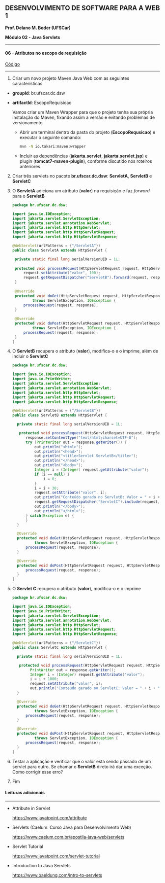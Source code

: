 ﻿## DESENVOLVIMENTO DE SOFTWARE PARA A WEB 1

**Prof. Delano M. Beder (UFSCar)**

**Módulo 02 - Java Servlets**

- - -

#### 06 - Atributos no escopo de requisição
[Código](https://github.com/delanobeder/DSW1/blob/master/Modulo02/EscopoRequisicao)
- - -



1. Criar um novo projeto Maven Java Web com as seguintes características:

  - **groupId**: br.ufscar.dc.dsw 
  - **artifactId**: EscopoRequisicao 

    Vamos criar um Maven Wrapper para que o projeto tenha sua própria instalação do Maven, fixando assim a versão e evitando problemas de versionamento 

      - Abrir um terminal dentro da pasta do projeto (**EscopoRequsicao**) e executar o seguinte comando: 

        ```sh
        mvn -N io.takari:maven:wrapper
        ```

    - Incluir as dependências (**jakarta.servlet**, **jakarta.servlet.jsp**) e plugin (**tomcat7-maven-plugin**), conforme discutido nos roteiros anteriores

2. Criar três servlets no pacote **br.ufscar.dc.dsw**: **ServletA**, **ServletB** e **ServletC**
3. O **ServletA** adiciona um atributo (**valor**) na requisição e faz *forward* para o **ServletB**

   ```java
   package br.ufscar.dc.dsw;
   
   import java.io.IOException;
   import jakarta.servlet.ServletException;
   import jakarta.servlet.annotation.WebServlet;
   import jakarta.servlet.http.HttpServlet;
   import jakarta.servlet.http.HttpServletRequest;
   import jakarta.servlet.http.HttpServletResponse;
   
   @WebServlet(urlPatterns = {"/ServletA"})
   public class ServletA extends HttpServlet {
   
   	private static final long serialVersionUID = 1L;
   	
   	protected void processRequest(HttpServletRequest request, HttpServletResponse response) throws ServletException, IOException {
   	    request.setAttribute("valor", 100);
   	    request.getRequestDispatcher("ServletB").forward(request, response);
   	}
   	
   	@Override
   	protected void doGet(HttpServletRequest request, HttpServletResponse response)
   	        throws ServletException, IOException {
   	    processRequest(request, response);
   	}
   	
   	@Override
   	protected void doPost(HttpServletRequest request, HttpServletResponse response)
   	        throws ServletException, IOException {
   	    processRequest(request, response);
   	}
   }
   ```

4. O **ServletB** recupera o atributo (**valor**), modifica-o e o imprime, além de incluir o **ServletC**

     ```java
   package br.ufscar.dc.dsw;
     
   import java.io.IOException;
   import java.io.PrintWriter;
   import jakarta.servlet.ServletException;
   import jakarta.servlet.annotation.WebServlet;
   import jakarta.servlet.http.HttpServlet;
   import jakarta.servlet.http.HttpServletRequest;
   import jakarta.servlet.http.HttpServletResponse;
     
   @WebServlet(urlPatterns = {"/ServletB"})
   public class ServletB extends HttpServlet {
     
       private static final long serialVersionUID = 1L;
     
     	protected void processRequest(HttpServletRequest request, HttpServletResponse response) throws ServletException, IOException {
           response.setContentType("text/html;charset=UTF-8");
           try (PrintWriter out = response.getWriter()) {
               out.println("<html>");
               out.println("<head>");
               out.println("<title>Servlet ServletB</title>");
               out.println("</head>");
               out.println("<body>");
               Integer i = (Integer) request.getAttribute("valor");
               if (i == null) {
                   i = 0;
               }
               i = i + 30;
               request.setAttribute("valor", i);
               out.println("Conteúdo gerado no ServletB: Valor = " + i + "<br/>");
               request.getRequestDispatcher("ServletC").include(request, response);
               out.println("</body>");
               out.println("</html>");
           } catch(Exception e) {
           }
       }
     
       @Override
       protected void doGet(HttpServletRequest request, HttpServletResponse response)
               throws ServletException, IOException {
           processRequest(request, response);
       }
     
       @Override
       protected void doPost(HttpServletRequest request, HttpServletResponse response) throws ServletException, IOException {
           processRequest(request, response);
       }
   }
   ```

5. O **Servlet C** recupera o atributo (**valor**), modifica-o e o imprime

     ```java
   package br.ufscar.dc.dsw;
     
   import java.io.IOException;
   import java.io.PrintWriter;
   import jakarta.servlet.ServletException;
   import jakarta.servlet.annotation.WebServlet;
   import jakarta.servlet.http.HttpServlet;
   import jakarta.servlet.http.HttpServletRequest;
   import jakarta.servlet.http.HttpServletResponse;
     
   @WebServlet(urlPatterns = {"/ServletC"})
   public class ServletC extends HttpServlet {
     
       private static final long serialVersionUID = 1L;
     
     	protected void processRequest(HttpServletRequest request, HttpServletResponse response) throws ServletException, IOException {
             PrintWriter out = response.getWriter();
             Integer i = (Integer) request.getAttribute("valor");
             i = i + 1000;
             request.setAttribute("valor", i);
             out.println("Conteúdo gerado no ServletC: Valor = " + i + "<br/>");
       }
     
       @Override
       protected void doGet(HttpServletRequest request, HttpServletResponse response)
               throws ServletException, IOException {
           processRequest(request, response);
       }
     
       @Override
       protected void doPost(HttpServletRequest request, HttpServletResponse response)
               throws ServletException, IOException {
           processRequest(request, response);
       }
   }
   ```

6. Testar a aplicação e verificar que o valor está sendo passado de um servlet para outro. Se chamar o **ServletB** direto irá dar uma exceção. Como corrigir esse erro?

7. Fim



#### Leituras adicionais

- - -

- Attribute in Servlet

  https://www.javatpoint.com/attribute
  
- Servlets (Caelum: Curso Java para Desenvolvimento Web)

  https://www.caelum.com.br/apostila-java-web/servlets

- Servlet Tutorial

  https://www.javatpoint.com/servlet-tutorial

- Introduction to Java Servlets

  https://www.baeldung.com/intro-to-servlets
